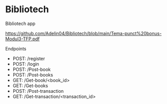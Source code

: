 # Bibliotech
Bibliotech app

https://github.com/Adelin04/Bibliotech/blob/main/Tema-punct%20bonus-Modul3-TFP.pdf

Endpoints
- POST: /register
- POST: /login
- POST: /Post-book
- POST: /Post-books
- GET: /Get-book/<book_id>
- GET: /Get-books
- POST: /Post-transaction
- GET: /Get-transaction/<transaction_id>
